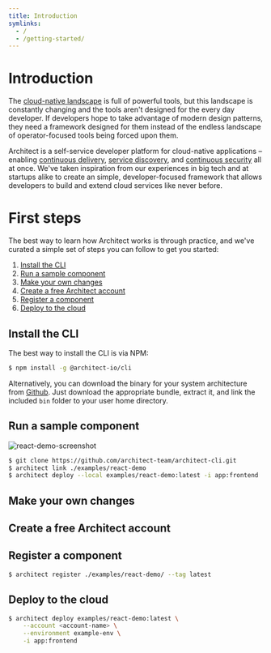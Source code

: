 ```yaml
---
title: Introduction
symlinks:
  - /
  - /getting-started/
---
```


# Introduction

The [cloud-native landscape](https://landscape.cncf.io/) is full of powerful tools, but this landscape is constantly changing and the tools aren't designed for the every day developer. If developers hope to take advantage of modern design patterns, they need a framework designed for them instead of the endless landscape of operator-focused tools being forced upon them.

Architect is a self-service developer platform for cloud-native applications – enabling [continuous delivery](/docs/how-it-works/continuous-delivery), [service discovery](/docs/how-it-works/service-discovery), and [continuous security](/docs/how-it-works/continuous-security) all at once. We've taken inspiration from our experiences in big tech and at startups alike to create an simple, developer-focused framework that allows developers to build and extend cloud services like never before.

# First steps

The best way to learn how Architect works is through practice, and we've curated a simple set of steps you can follow to get you started:

1. [Install the CLI](#install-the-cli)
2. [Run a sample component](#run-a-sample-component)
3. [Make your own changes](#make-your-own-changes)
4. [Create a free Architect account](#create-a-free-architect-account)
5. [Register a component](#register-a-component)
6. [Deploy to the cloud](#deploy-to-the-cloud)

## Install the CLI

The best way to install the CLI is via NPM:

```bash
$ npm install -g @architect-io/cli
```

Alternatively, you can download the binary for your system architecture from [Github](https://github.com/architect-team/architect-cli/releases/latest). Just download the appropriate bundle, extract it, and link the included `bin` folder to your user home directory.

## Run a sample component

![react-demo-screenshot](/images/docs/getting-started/introduction/react-demo.png)

```sh
$ git clone https://github.com/architect-team/architect-cli.git
$ architect link ./examples/react-demo
$ architect deploy --local examples/react-demo:latest -i app:frontend
```

## Make your own changes

## Create a free Architect account

## Register a component

```sh
$ architect register ./examples/react-demo/ --tag latest
```

## Deploy to the cloud

```sh
$ architect deploy examples/react-demo:latest \
    --account <account-name> \
    --environment example-env \
    -i app:frontend
```

